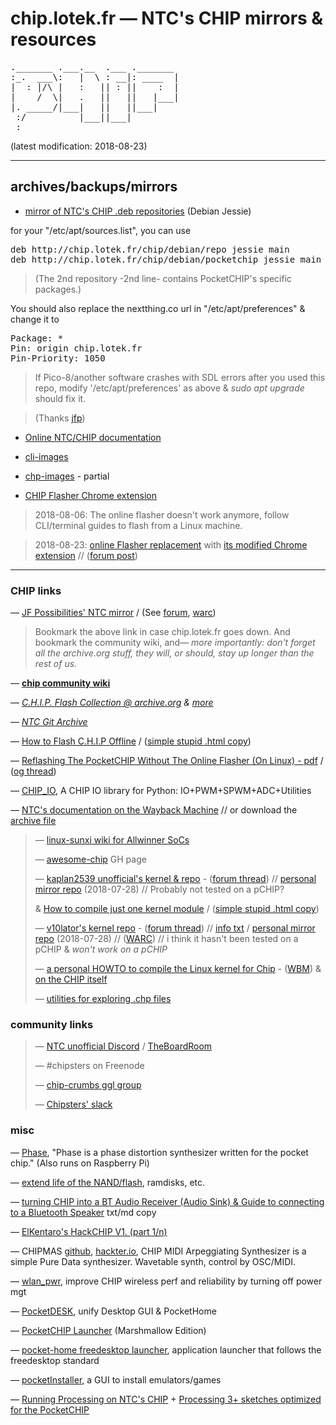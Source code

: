 # chip.lotek.fr — NTC's CHIP mirrors & resources

<pre>
._______ .___.__  .___ ._______ 
:_.  ___\:   |  \ : __|: ____  |
|  : |/\ |   :   || : ||    :  |
|    /  \|   .   ||   ||   |___|
|. _____/|___|   ||   ||___|    
 :/          |___||___|         
 :                              
</pre>

(latest modification: 2018-08-23)
***

## archives/backups/mirrors

- [mirror of NTC's CHIP .deb repositories](http://chip.lotek.fr/chip/) (Debian Jessie)

for your "/etc/apt/sources.list", you can use

<pre>
deb http://chip.lotek.fr/chip/debian/repo jessie main
deb http://chip.lotek.fr/chip/debian/pocketchip jessie main
</pre>

>(The 2nd repository -2nd line- contains PocketCHIP's specific packages.)


You should also replace the nextthing.co url in "/etc/apt/preferences" & change it to
<pre>
Package: *
Pin: origin chip.lotek.fr
Pin-Priority: 1050
</pre>

> If Pico-8/another software crashes with SDL errors after you used this repo, modify '/etc/apt/preferences' as above & *sudo apt upgrade* should fix it.

>(Thanks [jfp](http://chip.jfpossibilities.com/))

- [Online NTC/CHIP documentation](/docs.getchip.com/)

- [cli-images](/cli-images/) 

- [chp-images](/chp-images/) - partial
- [CHIP Flasher Chrome extension](/misc-files/CHIP%20Flasher%205.0.0_0.zip)

> 2018-08-06: The online flasher doesn't work anymore, follow CLI/terminal guides to flash from a Linux machine.

> 2018-08-23: [online Flasher replacement](https://fc.fdf.net) with [its modified Chrome extension](https://fc.fdf.net/extension.zip) // ([forum post](https://bbs.nextthing.co/t/planning-for-the-inevitable/19958/116))



***

### CHIP links

  
 — [JF Possibilities' NTC mirror](http://chip.jfpossibilities.com/)
 / (See [forum](https://bbs.nextthing.co/t/planning-for-the-inevitable/19958), [warc](misc-files/bbs-ntc-planning-for-the-inevitable-thread.warc.gz))
 >Bookmark the above link in case chip.lotek.fr goes down. And bookmark the community wiki, and— *more importantly: don't forget all the archive.org stuff, they will, or should, stay up longer than the rest of us.*

 — **[chip community wiki](http://www.chip-community.org/index.php/Main_Page)**

 — *[C.H.I.P. Flash Collection @ archive.org](https://archive.org/details/C.h.i.p.FlashCollection) & [more](https://archive.org/search.php?query=creator%3A%22Next+Thing%2C+Co.%22)*

 — *[NTC Git Archive](https://archive.org/details/NextThingCo.GitArchive)*

 — [How to Flash C.H.I.P Offline](https://yoursunny.com/t/2018/CHIP-flash-offline/) / ([simple stupid .html copy](misc-files/yoursunny.com-how-to-flash-CHIP-offline.html))

 — [Reflashing The PocketCHIP Without The Online Flasher (On Linux) - pdf](/misc-files/Reflashing%20The%20PocketCHIP%20Without%20The%20Online%20Flasher%20On%20Linux.pdf) / ([og thread](https://bbs.nextthing.co/t/reflashing-the-pocketchip-without-the-online-flasher-on-linux/20614/4))

 — [CHIP_IO](https://github.com/xtacocorex/CHIP_IO), A CHIP IO library for Python: IO+PWM+SPWM+ADC+Utilities

 — [NTC's documentation on the Wayback Machine](https://web.archive.org/web/20161119024310/http://docs.getchip.com:80/) // or download the [archive file](misc-files/docs.getchip.com.tar.bz2)



> — [linux-sunxi wiki for Allwinner SoCs](https://linux-sunxi.org/Main_Page)
>
> — [awesome-chip](https://github.com/Project-chip-crumbs/awesome-chip) GH page
>
> — [kaplan2539 unofficial's kernel & repo](https://github.com/kaplan2539/CHIP-Debian-Kernel) - ([forum thread](https://bbs.nextthing.co/t/new-kernel-4-4-138/20894)) // [personal mirror repo](/kaplan2539-CHIP-Debian-Kernel/) (2018-07-28) // Probably not tested on a pCHIP?
>
> & [How to compile just one kernel module](https://yoursunny.com/t/2018/one-kernel-module/) / ([simple stupid .html copy](misc-files/yoursunny.com-one-kernel-module.html))
>
> — [v10lator's kernel repo](https://chiprepo.home.v10lator.de/) - ([forum thread](https://bbs.nextthing.co/t/release-alternative-community-driven-kernel/18818)) // [info txt](v10lator-kernel.txt) / [personal mirror repo](/v10lator-kernel/) (2018-07-28) // ([WARC](misc-files/bbs-ntc-release-alternative-community-driven-kernel-18818.warc.gz)) // i think it hasn't been tested on a pCHIP & *won't work on a pCHIP*
>
> — [a personal HOWTO to compile the Linux kernel for Chip](http://www.raspibo.org/wiki/index.php/Compile_the_Linux_kernel_for_Chip:_my_personal_HOWTO) - ([WBM](https://web.archive.org/web/20180731160444/http://www.raspibo.org/wiki/index.php/Compile_the_Linux_kernel_for_Chip:_my_personal_HOWTO)) & [on the CHIP itself](http://www.raspibo.org/wiki/index.php/HOW-TO_compile_Chip%27s_Linux_kernel_and_modules_on_Chip_itself)
>
> — [utilities for exploring .chp files](https://gitlab.com/wh0/chip-setup) 
> 

### community links

> — [NTC unofficial Discord](https://discordapp.com/invite/M2wa9RV) / [TheBoardRoom](https://discord.gg/b8jd2wZ)
>
> — #chipsters on Freenode
>
> — [chip-crumbs ggl group](https://groups.google.com/forum/#!forum/chip-crumbs)
>
> — [Chipsters' slack](https://slofile.com/slack/chipster)


### misc 
 — [Phase](http://www.humbletune.com/phase/),  "Phase is a phase distortion synthesizer written for the pocket chip." (Also runs on Raspberry Pi)

 — [extend life of the NAND/flash](http://www.chip-community.org/index.php/Flash#Extend_life), ramdisks, etc. 

 — [turning CHIP into a BT Audio Receiver (Audio Sink) & Guide to connecting to a Bluetooth Speaker](misc-files/CHIP-into-BT-Audio-Receiver+connecting-to-BT-speaker.md) txt/md copy 

 — [ElKentaro's HackCHIP V1. (part 1/n)](https://medium.com/@elkentaro/hackerchip-v-1-part-1-of-n-59804d27c245)

 — CHIPMAS [github](https://github.com/nyboer/CHIPMAS), [hackter.io](https://chip.hackster.io/11802/c-h-i-p-midi-arpeggiating-synth-e311ab), CHIP MIDI Arpeggiating Synthesizer is a simple Pure Data synthesizer. Wavetable synth, control by OSC/MIDI. 


 — [wlan_pwr](https://github.com/fordsfords/wlan_pwr), improve CHIP wireless perf and reliability by turning off power mgt 

 — [PocketDESK](https://github.com/AllGray/PocketDesk), unify Desktop GUI & PocketHome
 
 — [PocketCHIP Launcher](https://github.com/o-marshmallow/PocketCHIP-pocket-home) (Marshmallow Edition)
 
 — [pocket-home freedesktop launcher](https://github.com/centuryglass/PocketCHIP-pocket-home), application launcher that follows the freedesktop standard


 — [pocketInstaller](https://github.com/IkerGarcia/PocketInstaller), a GUI to install emulators/games

— [Running Processing on NTC's CHIP](https://github.com/processing/processing/wiki/C.H.I.P.) + [Processing 3+ sketches optimized for the PocketCHIP](https://github.com/Lana-chan/chip-processing)


